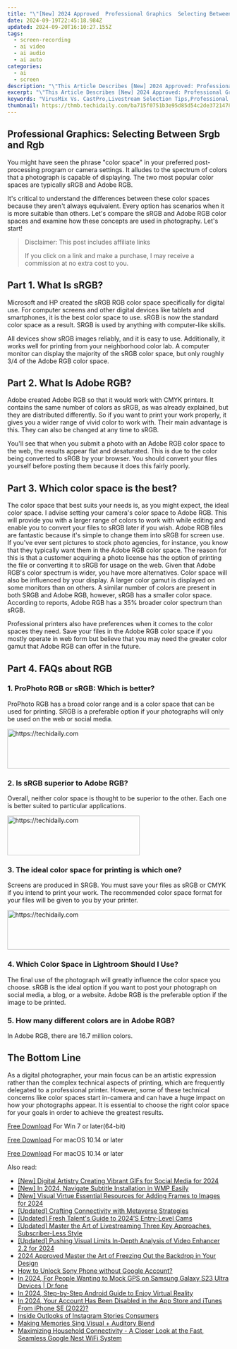 ```yaml
---
title: "\"[New] 2024 Approved  Professional Graphics  Selecting Between Srgb and Rgb\""
date: 2024-09-19T22:45:18.984Z
updated: 2024-09-20T16:10:27.155Z
tags: 
  - screen-recording
  - ai video
  - ai audio
  - ai auto
categories: 
  - ai
  - screen
description: "\"This Article Describes [New] 2024 Approved: Professional Graphics: Selecting Between Srgb and Rgb\""
excerpt: "\"This Article Describes [New] 2024 Approved: Professional Graphics: Selecting Between Srgb and Rgb\""
keywords: "VirusMix Vs. CastPro,Livestream Selection Tips,Professional Streaming Software,CastPro Comparison,VirusMix Streamer,Select Livestream Tools,Pro Stream Choice Guide"
thumbnail: https://thmb.techidaily.com/ba715f0751b3e95d85d54c2de37214787de2fc86eeb6be2647ab887e34352c43.jpg
---
```


## Professional Graphics: Selecting Between Srgb and Rgb

You might have seen the phrase "color space" in your preferred post-processing program or camera settings. It alludes to the spectrum of colors that a photograph is capable of displaying. The two most popular color spaces are typically sRGB and Adobe RGB.

It's critical to understand the differences between these color spaces because they aren't always equivalent. Every option has scenarios when it is more suitable than others. Let's compare the sRGB and Adobe RGB color spaces and examine how these concepts are used in photography. Let's start!

>  Disclaimer: This post includes affiliate links
>
>  If you click on a link and make a purchase, I may receive a commission at no extra cost to you.
>

## Part 1\. What Is sRGB?

Microsoft and HP created the sRGB RGB color space specifically for digital use. For computer screens and other digital devices like tablets and smartphones, it is the best color space to use. sRGB is now the standard color space as a result. SRGB is used by anything with computer-like skills.

All devices show sRGB images reliably, and it is easy to use. Additionally, it works well for printing from your neighborhood color lab. A computer monitor can display the majority of the sRGB color space, but only roughly 3/4 of the Adobe RGB color space.

## Part 2\. What Is Adobe RGB?

Adobe created Adobe RGB so that it would work with CMYK printers. It contains the same number of colors as sRGB, as was already explained, but they are distributed differently. So if you want to print your work properly, it gives you a wider range of vivid color to work with. Their main advantage is this. They can also be changed at any time to sRGB.

You'll see that when you submit a photo with an Adobe RGB color space to the web, the results appear flat and desaturated. This is due to the color being converted to sRGB by your browser. You should convert your files yourself before posting them because it does this fairly poorly.

## Part 3\. Which color space is the best?

The color space that best suits your needs is, as you might expect, the ideal color space. I advise setting your camera's color space to Adobe RGB. This will provide you with a larger range of colors to work with while editing and enable you to convert your files to sRGB later if you wish. Adobe RGB files are fantastic because it's simple to change them into sRGB for screen use. If you've ever sent pictures to stock photo agencies, for instance, you know that they typically want them in the Adobe RGB color space. The reason for this is that a customer acquiring a photo license has the option of printing the file or converting it to sRGB for usage on the web. Given that Adobe RGB's color spectrum is wider, you have more alternatives. Color space will also be influenced by your display. A larger color gamut is displayed on some monitors than on others. A similar number of colors are present in both SRGB and Adobe RGB, however, sRGB has a smaller color space. According to reports, Adobe RGB has a 35% broader color spectrum than sRGB.

Professional printers also have preferences when it comes to the color spaces they need. Save your files in the Adobe RGB color space if you mostly operate in web form but believe that you may need the greater color gamut that Adobe RGB can offer in the future.

## Part 4\. FAQs about RGB

### 1\. ProPhoto RGB or sRGB: Which is better?

ProPhoto RGB has a broad color range and is a color space that can be used for printing. SRGB is a preferable option if your photographs will only be used on the web or social media.

<!-- affiliate ads begin -->
<a href="https://aligracehair.sjv.io/c/5597632/2027195/19272" target="_top" id="2027195">
  <img src="//a.impactradius-go.com/display-ad/19272-2027195" border="0" alt="https://techidaily.com" width="728" height="90"/>
</a>
<img height="0" width="0" src="https://aligracehair.sjv.io/i/5597632/2027195/19272" style="position:absolute;visibility:hidden;" border="0" />
<!-- affiliate ads end -->

### 2\. Is sRGB superior to Adobe RGB?

Overall, neither color space is thought to be superior to the other. Each one is better suited to particular applications.

<!-- affiliate ads begin -->
<a href="https://aligracehair.sjv.io/c/5597632/1884017/19272" target="_top" id="1884017">
  <img src="//a.impactradius-go.com/display-ad/19272-1884017" border="0" alt="https://techidaily.com" width="300" height="90"/>
</a>
<img height="0" width="0" src="https://aligracehair.sjv.io/i/5597632/1884017/19272" style="position:absolute;visibility:hidden;" border="0" />
<!-- affiliate ads end -->

### 3\. The ideal color space for printing is which one?

Screens are produced in SRGB. You must save your files as sRGB or CMYK if you intend to print your work. The recommended color space format for your files will be given to you by your printer.

<!-- affiliate ads begin -->
<a href="https://appsumo.8odi.net/c/5597632/2118325/7443" target="_top" id="2118325">
  <img src="//a.impactradius-go.com/display-ad/7443-2118325" border="0" alt="https://techidaily.com" width="728" height="90"/>
</a>
<img height="0" width="0" src="https://appsumo.8odi.net/i/5597632/2118325/7443" style="position:absolute;visibility:hidden;" border="0" />
<!-- affiliate ads end -->

### 4\. Which Color Space in Lightroom Should I Use?

The final use of the photograph will greatly influence the color space you choose. sRGB is the ideal option if you want to post your photograph on social media, a blog, or a website. Adobe RGB is the preferable option if the image to be printed.

### 5\. How many different colors are in Adobe RGB?

In Adobe RGB, there are 16.7 million colors.

## The Bottom Line

As a digital photographer, your main focus can be an artistic expression rather than the complex technical aspects of printing, which are frequently delegated to a professional printer. However, some of these technical concerns like color spaces start in-camera and can have a huge impact on how your photographs appear. It is essential to choose the right color space for your goals in order to achieve the greatest results.

[Free Download](https://tools.techidaily.com/wondershare/filmora/download/) For Win 7 or later(64-bit)

[Free Download](https://tools.techidaily.com/wondershare/filmora/download/) For macOS 10.14 or later

[Free Download](https://tools.techidaily.com/wondershare/filmora/download/) For macOS 10.14 or later

<ins class="adsbygoogle"
     style="display:block"
     data-ad-format="autorelaxed"
     data-ad-client="ca-pub-7571918770474297"
     data-ad-slot="1223367746"></ins>

<ins class="adsbygoogle"
     style="display:block"
     data-ad-format="autorelaxed"
     data-ad-client="ca-pub-7571918770474297"
     data-ad-slot="1223367746"></ins>



<ins class="adsbygoogle"
     style="display:block"
     data-ad-client="ca-pub-7571918770474297"
     data-ad-slot="8358498916"
     data-ad-format="auto"
     data-full-width-responsive="true"></ins>


<span class="atpl-alsoreadstyle">Also read:</span>
<div><ul>
<li><a href="https://fox-hovers.techidaily.com/new-digital-artistry-creating-vibrant-gifs-for-social-media-for-2024/"><u>[New] Digital Artistry Creating Vibrant GIFs for Social Media for 2024</u></a></li>
<li><a href="https://fox-hovers.techidaily.com/new-in-2024-navigate-subtitle-installation-in-wmp-easily/"><u>[New] In 2024, Navigate Subtitle Installation in WMP Easily</u></a></li>
<li><a href="https://fox-hovers.techidaily.com/new-visual-virtue-essential-resources-for-adding-frames-to-images-for-2024/"><u>[New] Visual Virtue Essential Resources for Adding Frames to Images for 2024</u></a></li>
<li><a href="https://fox-hovers.techidaily.com/updated-crafting-connectivity-with-metaverse-strategies/"><u>[Updated] Crafting Connectivity with Metaverse Strategies</u></a></li>
<li><a href="https://fox-hovers.techidaily.com/updated-fresh-talents-guide-to-2024s-entry-level-cams/"><u>[Updated] Fresh Talent's Guide to 2024’S Entry-Level Cams</u></a></li>
<li><a href="https://fox-hovers.techidaily.com/updated-master-the-art-of-livestreaming-three-key-approaches-subscriber-less-style/"><u>[Updated] Master the Art of Livestreaming Three Key Approaches, Subscriber-Less Style</u></a></li>
<li><a href="https://fox-helps.techidaily.com/updated-pushing-visual-limits-in-depth-analysis-of-video-enhancer-22-for-2024/"><u>[Updated] Pushing Visual Limits In-Depth Analysis of Video Enhancer 2.2 for 2024</u></a></li>
<li><a href="https://extra-guidance.techidaily.com/2024-approved-master-the-art-of-freezing-out-the-backdrop-in-your-design/"><u>2024 Approved Master the Art of Freezing Out the Backdrop in Your Design</u></a></li>
<li><a href="https://android-unlock.techidaily.com/how-to-unlock-sony-phone-without-google-account-by-drfone-android/"><u>How to Unlock Sony Phone without Google Account?</u></a></li>
<li><a href="https://android-location.techidaily.com/in-2024-for-people-wanting-to-mock-gps-on-samsung-galaxy-s23-ultra-devices-drfone-by-drfone-virtual/"><u>In 2024, For People Wanting to Mock GPS on Samsung Galaxy S23 Ultra Devices | Dr.fone</u></a></li>
<li><a href="https://extra-skills.techidaily.com/in-2024-step-by-step-android-guide-to-enjoy-virtual-reality/"><u>In 2024, Step-by-Step Android Guide to Enjoy Virtual Reality</u></a></li>
<li><a href="https://apple-account.techidaily.com/in-2024-your-account-has-been-disabled-in-the-app-store-and-itunes-from-iphone-se-2022-by-drfone-ios/"><u>In 2024, Your Account Has Been Disabled in the App Store and iTunes From iPhone SE (2022)?</u></a></li>
<li><a href="https://instagram-videos.techidaily.com/inside-outlooks-of-instagram-stories-consumers/"><u>Inside Outlooks of Instagram Stories Consumers</u></a></li>
<li><a href="https://extra-resources.techidaily.com/making-memories-sing-visual-plus-auditory-blend/"><u>Making Memories Sing Visual + Auditory Blend</u></a></li>
<li><a href="https://buynow-marvelous.techidaily.com/maximizing-household-connectivity-a-closer-look-at-the-fast-seamless-google-nest-wifi-system/"><u>Maximizing Household Connectivity - A Closer Look at the Fast, Seamless Google Nest WiFi System</u></a></li>
</ul></div>

